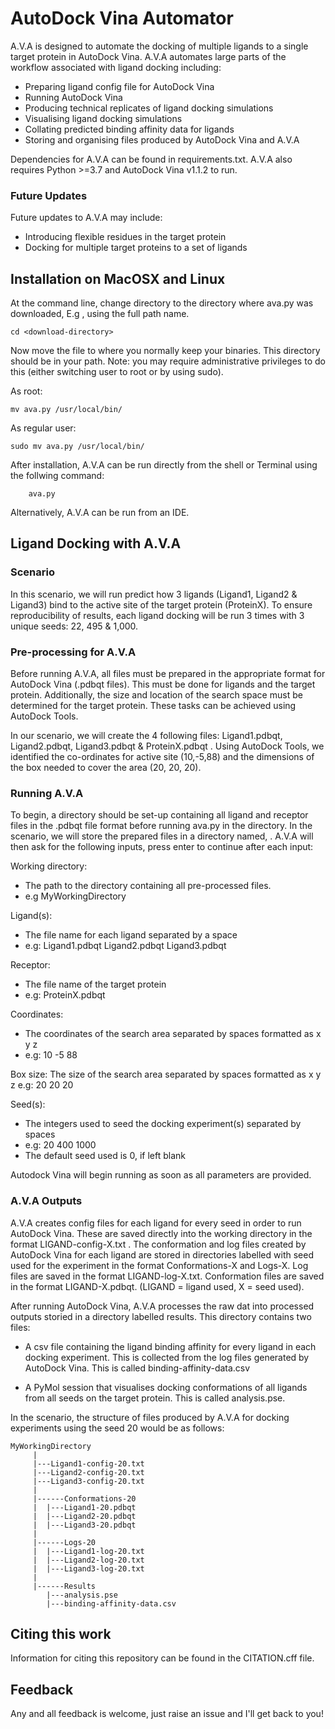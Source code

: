 # AutoDock Vina Automator

A.V.A is designed to automate the docking of multiple ligands to a single target protein in AutoDock Vina.  A.V.A automates large parts of the workflow associated with ligand docking including:

- Preparing ligand config file for AutoDock Vina
- Running AutoDock Vina
- Producing technical replicates of ligand docking simulations
- Visualising ligand docking simulations
- Collating predicted binding affinity data for ligands
- Storing and organising files produced by AutoDock Vina and A.V.A

Dependencies for A.V.A can be found in requirements.txt.  A.V.A also requires Python >=3.7 and AutoDock Vina v1.1.2 to run. 

### Future Updates
Future updates to A.V.A may include:
- Introducing flexible residues in the target protein
- Docking for multiple target proteins to a set of ligands

## Installation on MacOSX and Linux
At the command line, change directory to the directory where ava.py was downloaded, E.g <download-directory>, using the full path name.

    cd <download-directory>

Now move the file to where you normally keep your binaries. This directory should be in your path. Note: you may require administrative privileges to do this (either switching user to root or by using sudo).

As root:

    mv ava.py /usr/local/bin/

As regular user:

    sudo mv ava.py /usr/local/bin/

After installation, A.V.A can be run directly from the shell or Terminal using the  follwing command: 

 		ava.py

Alternatively, A.V.A can be run from an IDE.

## Ligand Docking with A.V.A
### Scenario
In this scenario, we will run predict how 3 ligands (Ligand1, Ligand2 & Ligand3) bind to the active site of the target protein (ProteinX).  To ensure reproducibility of results, each ligand docking will be run 3 times with 3 unique seeds: 22, 495 & 1,000. 

### Pre-processing for A.V.A
Before running A.V.A, all files must be prepared in the appropriate format for AutoDock Vina (.pdbqt files). This must be done for ligands and the target protein. Additionally, the size and location of the search space must be determined for the target protein. These tasks can be achieved using AutoDock Tools. 

In our scenario, we will create the 4 following files: Ligand1.pdbqt, Ligand2.pdbqt, Ligand3.pdbqt & ProteinX.pdbqt . Using AutoDock Tools, we identified the co-ordinates for active site (10,-5,88) and the dimensions of the box needed to cover the area (20, 20, 20). 

### Running A.V.A
To begin, a directory should be set-up containing all ligand and receptor files in the .pdbqt file format before running ava.py in the directory. In the scenario, we will store the prepared files in a directory named, <MyWorkingDirectory> . A.V.A will then ask for the following inputs, press enter to continue after each input:

Working directory: 
- The path to the directory containing all pre-processed files. 
- e.g MyWorkingDirectory

Ligand(s): 
- The file name for each ligand separated by a space
- e.g: Ligand1.pdbqt Ligand2.pdbqt Ligand3.pdbqt

Receptor: 
- The file name of the target protein
- e.g: ProteinX.pdbqt
          
Coordinates: 
- The coordinates of the search area separated by spaces formatted as x y z
-  e.g: 10 -5 88
             
Box size: The size of the search area separated by spaces formatted as x y z
          e.g: 20 20 20

Seed(s): 
- The integers used to seed the docking experiment(s) separated by spaces
- e.g: 20 400 1000 
- The default seed used is 0, if left blank
     
Autodock Vina will begin running as soon as all parameters are provided.

### A.V.A Outputs
A.V.A creates config files for each ligand for every seed in order to run AutoDock Vina. These are saved directly into the working directory in the format LIGAND-config-X.txt .
The conformation and log files created by AutoDock Vina for each ligand are stored in directories labelled with seed used for the experiment in the format Conformations-X and Logs-X. Log files are saved in the format LIGAND-log-X.txt. Conformation files are saved in the format LIGAND-X.pdbqt. (LIGAND = ligand used, X = seed used). 

After running AutoDock Vina, A.V.A processes the raw dat into processed outputs storied in a directory labelled results. This directory contains two files:

- A csv file containing the ligand binding affinity for every ligand in each docking experiment. This is collected from the log files generated by AutoDock Vina. This is called binding-affinity-data.csv

- A PyMol session that visualises docking conformations of all ligands from all seeds on the target protein. This is called analysis.pse.

In the scenario, the structure of files produced by A.V.A for docking experiments using the seed 20 would be as follows:

	MyWorkingDirectory
		 |
		 |---Ligand1-config-20.txt
		 |---Ligand2-config-20.txt
		 |---Ligand3-config-20.txt
		 |
		 |------Conformations-20
		 |	|---Ligand1-20.pdbqt
		 |	|---Ligand2-20.pdbqt
		 |	|---Ligand3-20.pdbqt
		 |
		 |------Logs-20
		 |	|---Ligand1-log-20.txt
		 |	|---Ligand2-log-20.txt
		 |	|---Ligand3-log-20.txt
		 |
		 |------Results
			|---analysis.pse
			|---binding-affinity-data.csv

## Citing this work

Information for citing this repository can be found in the CITATION.cff file.

## Feedback

Any and all feedback is welcome, just raise an issue and I'll get back to you!
